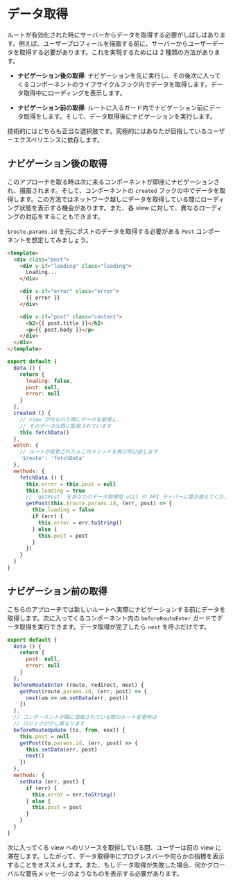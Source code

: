 # データ取得

ルートが有効化された時にサーバーからデータを取得する必要がしばしばあります。例えば、ユーザープロフィールを描画する前に、サーバーからユーザーデータを取得する必要があります。これを実現するためには 2 種類の方法があります。

- **ナビゲーション後の取得**: ナビゲーションを先に実行し、その後次に入ってくるコンポーネントのライフサイクルフック内でデータを取得します。データ取得中にローディングを表示します。

- **ナビゲーション前の取得**: ルートに入るガード内でナビゲーション前にデータ取得をします。そして、データ取得後にナビゲーションを実行します。

技術的にはどちらも正当な選択肢です。究極的にはあなたが目指しているユーザーエクスペリエンスに依存します。

## ナビゲーション後の取得

このアプローチを取る時は次に来るコンポーネントが即座にナビゲーションされ、描画されます。そして、コンポーネントの `created` フックの中でデータを取得します。この方法ではネットワーク越しにデータを取得している間にローディング状態を表示する機会があります。また、各 view に対して、異なるローディングの対応をすることもできます。

`$route.params.id` を元にポストのデータを取得する必要がある `Post` コンポーネントを想定してみましょう。

``` html
<template>
  <div class="post">
    <div v-if="loading" class="loading">
      Loading...
    </div>

    <div v-if="error" class="error">
      {{ error }}
    </div>

    <div v-if="post" class="content">
      <h2>{{ post.title }}</h2>
      <p>{{ post.body }}</p>
    </div>
  </div>
</template>
```

``` js
export default {
  data () {
    return {
      loading: false,
      post: null,
      error: null
    }
  },
  created () {
    // view が作られた時にデータを取得し、
    // そのデータは既に監視されています
    this.fetchData()
  },
  watch: {
    // ルートが変更されたらこのメソッドを再び呼び出します
    '$route': 'fetchData'
  },
  methods: {
    fetchData () {
      this.error = this.post = null
      this.loading = true
      // `getPost` をあなたのデータ取得用 util や API ラッパーに置き換えてください
      getPost(this.$route.params.id, (err, post) => {
        this.loading = false
        if (err) {
          this.error = err.toString()
        } else {
          this.post = post
        }
      })
    }
  }
}
```

## ナビゲーション前の取得

こちらのアプローチでは新しいルートへ実際にナビゲーションする前にデータを取得します。次に入ってくるコンポーネント内の  `beforeRouteEnter` ガードでデータ取得を実行できます。データ取得が完了したら `next` を呼ぶだけです。

``` js
export default {
  data () {
    return {
      post: null,
      error: null
    }
  },
  beforeRouteEnter (route, redirect, next) {
    getPost(route.params.id, (err, post) => {
      next(vm => vm.setData(err, post))
    })
  },
  // コンポーネントが既に描画されている際のルート変更時は
  // ロジックが少し異なります
  beforeRouteUpdate (to, from, next) {
    this.post = null
    getPost(to.params.id, (err, post) => {
      this.setData(err, post)
      next()
    })
  },
  methods: {
    setData (err, post) {
      if (err) {
        this.error = err.toString()
      } else {
        this.post = post
      }
    }
  }
}
```

次に入ってくる view へのリソースを取得している間、ユーザーは前の view に滞在します。したがって、データ取得中にプログレスバーや何らかの指標を表示することをオススメします。また、もしデータ取得が失敗した場合、何かグローバルな警告メッセージのようなものを表示する必要があります。
